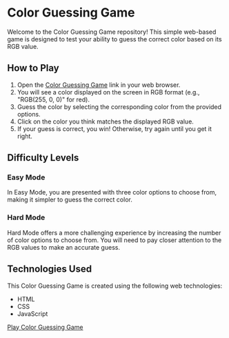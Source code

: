 # Color Guessing Game

Welcome to the Color Guessing Game repository! This simple web-based game is designed to test your ability to guess the correct color based on its RGB value.

## How to Play

1. Open the [Color Guessing Game](https://aayush2761.github.io/Color_guessing_game/) link in your web browser.
2. You will see a color displayed on the screen in RGB format (e.g., "RGB(255, 0, 0)" for red).
3. Guess the color by selecting the corresponding color from the provided options.
4. Click on the color you think matches the displayed RGB value.
5. If your guess is correct, you win! Otherwise, try again until you get it right.

## Difficulty Levels

### Easy Mode

In Easy Mode, you are presented with three color options to choose from, making it simpler to guess the correct color.

### Hard Mode

Hard Mode offers a more challenging experience by increasing the number of color options to choose from. You will need to pay closer attention to the RGB values to make an accurate guess.

## Technologies Used

This Color Guessing Game is created using the following web technologies:

- HTML
- CSS
- JavaScript


[Play Color Guessing Game](https://aayush2761.github.io/Color_guessing_game/)
